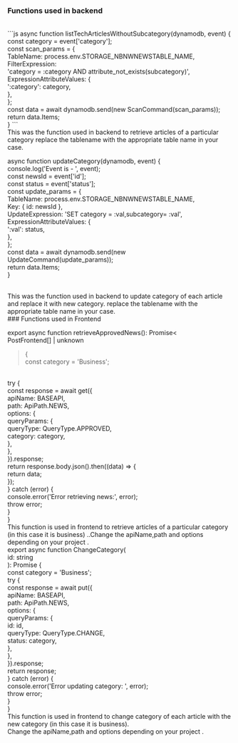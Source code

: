 ### Functions used in backend

<br />
```js
async function listTechArticlesWithoutSubcategory(dynamodb, event) {
     <br />
   const category = event['category'];
    <br />
   const scan_params = {
     <br />
    TableName: process.env.STORAGE_NBNWNEWSTABLE_NAME,
     <br />
    FilterExpression:
     <br />
      'category = :category AND attribute_not_exists(subcategory)',
       <br />
    ExpressionAttributeValues: {
         <br />
      ':category': category,
       <br />
    },
     <br />
  };
   <br />
   const data = await dynamodb.send(new ScanCommand(scan_params));
    <br />
   return data.Items;
    <br />
}
```
<br />
This was the function used in backend to retrieve articles of a particular category  replace the tablename with the appropriate table name in your case.
<br />

async function updateCategory(dynamodb, event) {
    <br />
   console.log('Event is - ', event);
    <br />
   const newsId = event['id'];
    <br />
   const status = event['status'];
    <br />
   const update_params = {
     <br />
    TableName: process.env.STORAGE_NBNWNEWSTABLE_NAME,
     <br />
    Key: { id: newsId },
     <br />
    UpdateExpression: 'SET category = :val,subcategory= :val',
     <br />
    ExpressionAttributeValues: {
         <br />
      ':val': status,
       <br />
    },
     <br />
   };
    <br />
   const data = await dynamodb.send(new UpdateCommand(update_params));
    <br />
   return data.Items;
    <br />
}

<br />
This was the function used in backend to update category of each article and replace it with new category. replace the tablename with the appropriate table name in your case.
<br />
### Functions used in Frontend

  export async function retrieveApprovedNews(): Promise<
   <br />
  PostFrontend[] | unknown
   <br />
  > {
     <br />
  const category = 'Business';
   <br />
  try {
     <br />
    const response = await get({
         <br />
      apiName: BASEAPI,
       <br />
      path: ApiPath.NEWS,
       <br />
      options: {
         <br />
        queryParams: {
             <br />
          queryType: QueryType.APPROVED,
           <br />
          category: category,
           <br />
        },
         <br />
      },
       <br />
    }).response;
     <br />
    return response.body.json().then((data) => {
         <br />
      return data;
       <br />
    });
     <br />
  } catch (error) {
     <br />
    console.error('Error retrieving news:', error);
     <br />
    throw error;
     <br />
  }
   <br />
}
 <br />
This function is used in frontend to retrieve articles of a particular category (in this case it is business) ..Change the apiName,path and options depending on your project .
<br />
export async function ChangeCategory(
     <br />
id: string
 <br />
): Promise<PostFrontend | unknown> {
     <br />
const category = 'Business';
 <br />
try {
     <br />
const response = await put({
     <br />
apiName: BASEAPI,
 <br />
path: ApiPath.NEWS,
 <br />
options: {
     <br />
queryParams: {
     <br />
id: id,
 <br />
queryType: QueryType.CHANGE,
 <br />
status: category,
 <br />
},
 <br />
},
 <br />
}).response;
 <br />
return response;
 <br />
} catch (error) {
     <br />
console.error('Error updating category: ', error);
 <br />
throw error;
 <br />
}
 <br />
}
 <br />
This function is used in frontend to change category of each article with the new category (in this case it is business).
<br />Change the apiName,path and options depending on your project .
